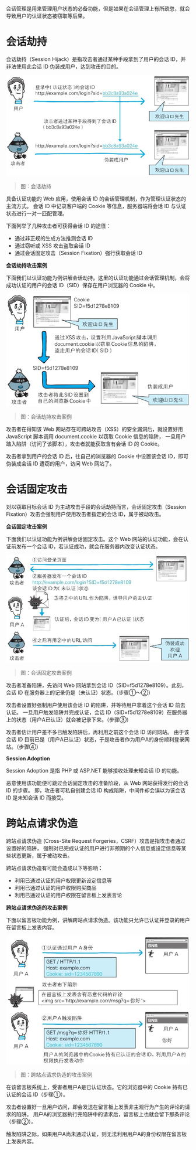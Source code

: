 会话管理是用来管理用户状态的必备功能，但是如果在会话管理上有所疏忽，就会导致用户的认证状态被窃取等后果。










# 会话劫持

会话劫持（Session Hijack）是指攻击者通过某种手段拿到了用户的会话 ID，并非法使用此会话 ID 伪装成用户，达到攻击的目的。

![img](./assets/27.png)
> 图：会话劫持

具备认证功能的 Web 应用，使用会话 ID 的会话管理机制，作为管理认证状态的主流方式。
会话 ID 中记录客户端的 Cookie 等信息，服务器端将会话 ID 与认证状态进行一对一匹配管理。

下面列举了几种攻击者可获得会话 ID 的途径：

- 通过非正规的生成方法推测会话 ID
- 通过窃听或 XSS 攻击盗取会话 ID 
- 通过会话固定攻击（Session Fixation）强行获取会话 ID

**会话劫持攻击案例**

下面我们以认证功能为例讲解会话劫持。这里的认证功能通过会话管理机制，会将成功认证的用户的会话 ID（SID）保存在用户浏览器的 Cookie 中。

![img](./assets/28.png)
> 图：会话劫持攻击案例

攻击者在得知该 Web 网站存在可跨站攻击（XSS）的安全漏洞后，就设置好用 JavaScript 脚本调用 document.cookie 以窃取 Cookie 信息的陷阱，
一旦用户踏入陷阱（访问了该脚本），攻击者就能获取含有会话 ID 的 Cookie。

攻击者拿到用户的会话 ID 后，往自己的浏览器的 Cookie 中设置该会话 ID，即可伪装成会话 ID 遭窃的用户，访问 Web 网站了。










# 会话固定攻击

对以窃取目标会话 ID 为主动攻击手段的会话劫持而言，会话固定攻击（Session Fixation）攻击会强制用户使用攻击者指定的会话 ID，属于被动攻击。

**会话固定攻击案例**

下面我们以认证功能为例讲解会话固定攻击。这个 Web 网站的认证功能，会在认证前发布一个会话 ID，若认证成功，就会在服务器内改变认证状态。

![img](./assets/29.png)
> 图：会话固定攻击案例

攻击者准备陷阱，先访问 Web 网站拿到会话 ID（SID=f5d1278e8109）。此刻，会话 ID 在服务器上的记录仍是（未认证）状态。（步骤①～②）

攻击者设置好强制用户使用该会话 ID 的陷阱，并等待用户拿着这个会话 ID 前去认证。
一旦用户触发陷阱并完成认证，会话 ID（SID=f5d1278e8109）在服务器上的状态（用户A已认证）就会被记录下来。（步骤③）

攻击者估计用户差不多已触发陷阱后，再利用之前这个会话 ID 访问网站。
由于该会话 ID 目前已是（用户A已认证）状态，于是攻击者作为用户A的身份顺利登录网站。（步骤④）

**Session Adoption**

Session Adoption 是指 PHP 或 ASP.NET 能够接收处理未知会话 ID 的功能。

恶意使用该功能便可跳过会话固定攻击的准备阶段，从 Web 网站获得发行的会话 ID 的步骤。
即，攻击者可私自创建会话 ID 构成陷阱，中间件却会误以为该会话 ID 是未知会话 ID 而接受。










# 跨站点请求伪造

跨站点请求伪造 (Cross-Site Request Forgeries，CSRF）攻击是指攻击者通过设置好的陷阱，
强制对已完成认证的用户进行非预期的个人信息或设定信息等某些状态更新，属于被动攻击。

跨站点请求伪造有可能会造成以下等影响：

- 利用已通过认证的用户权限更新设定信息等
- 利用已通过认证的用户权限购买商品
- 利用已通过认证的用户权限在留言板上发表言论

**跨站点请求伪造的攻击案例**

下面以留言板功能为例，讲解跨站点请求伪造。该功能只允许已认证并登录的用户在留言板上发表内容。

![img](./assets/30.png)
> 图：跨站点请求伪造的攻击案例

在该留言板系统上，受害者用户A是已认证状态。它的浏览器中的 Cookie 持有已认证的会话 ID（步骤①）。

攻击者设置好一旦用户访问，即会发送在留言板上发表非主观行为产生的评论的请求的陷阱。
用户A的浏览器执行完陷阱中的请求后，留言板上也就会留下那条评论（步骤②）。

触发陷阱之际，如果用户A尚未通过认证，则无法利用用户A的身份权限在留言板上发表内容。
